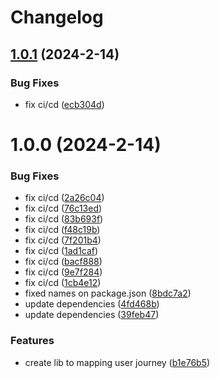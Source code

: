 # Changelog

## [1.0.1](https://github.com/mfe-pro/react-user-journey/compare/v1.0.0...v1.0.1) (2024-2-14)


### Bug Fixes

* fix ci/cd ([ecb304d](https://github.com/mfe-pro/react-user-journey/commit/ecb304d276646e596cb06cddf81b1c438c74ea7e))

# 1.0.0 (2024-2-14)


### Bug Fixes

* fix ci/cd ([2a26c04](https://github.com/mfe-pro/react-user-journey/commit/2a26c04357781751a1866999dab075020b15507e))
* fix ci/cd ([76c13ed](https://github.com/mfe-pro/react-user-journey/commit/76c13ed163e0e0a164d381f481f16063d0b45bf1))
* fix ci/cd ([83b693f](https://github.com/mfe-pro/react-user-journey/commit/83b693f4dfc672fa71371c56c4c8151b05ed33f3))
* fix ci/cd ([f48c19b](https://github.com/mfe-pro/react-user-journey/commit/f48c19b8b14cc4a83571f525accbdceb2410a5d2))
* fix ci/cd ([7f201b4](https://github.com/mfe-pro/react-user-journey/commit/7f201b47e02f63690d4f6db1e61fde26ad9af4d2))
* fix ci/cd ([1ad1caf](https://github.com/mfe-pro/react-user-journey/commit/1ad1caf659923e98ea2100b924d6117fcd5facf7))
* fix ci/cd ([bacf888](https://github.com/mfe-pro/react-user-journey/commit/bacf888efc1a348ff2fc77715cece4df868a7f41))
* fix ci/cd ([9e7f284](https://github.com/mfe-pro/react-user-journey/commit/9e7f2845963588e331fc7a1e281a28b49705240e))
* fix ci/cd ([1cb4e12](https://github.com/mfe-pro/react-user-journey/commit/1cb4e126766ceb1f7dd18bac038cb4bb263fccc4))
* fixed names on package.json ([8bdc7a2](https://github.com/mfe-pro/react-user-journey/commit/8bdc7a2e583a314d2de7abc3653b4c37234fddd5))
* update dependencies ([4fd468b](https://github.com/mfe-pro/react-user-journey/commit/4fd468b8ecce3bcc3111b767efec9a208bc4127c))
* update dependencies ([39feb47](https://github.com/mfe-pro/react-user-journey/commit/39feb4717a01ea559a79bcb508b2ad1eb37d9039))


### Features

* create lib to mapping user journey ([b1e76b5](https://github.com/mfe-pro/react-user-journey/commit/b1e76b51cc8e537d87a8e1ad302f3235dedb9846))
